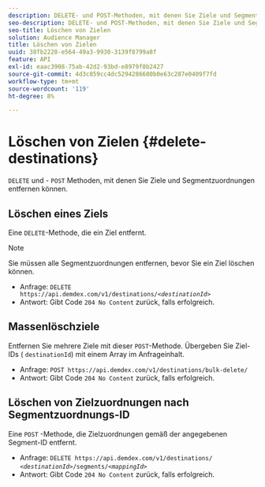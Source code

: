 ```yaml
---
description: DELETE- und POST-Methoden, mit denen Sie Ziele und Segmentzuordnungen entfernen können.
seo-description: DELETE- und POST-Methoden, mit denen Sie Ziele und Segmentzuordnungen entfernen können.
seo-title: Löschen von Zielen
solution: Audience Manager
title: Löschen von Zielen
uuid: 38fb2228-e564-49a3-9930-3139f8799a8f
feature: API
exl-id: eaac3908-75ab-42d2-93bd-e8979f8b2427
source-git-commit: 4d3c859cc4dc5294286680b0e63c287e0409f7fd
workflow-type: tm+mt
source-wordcount: '119'
ht-degree: 8%

---
```


# Löschen von Zielen {#delete-destinations}

`DELETE` und - `POST` Methoden, mit denen Sie Ziele und Segmentzuordnungen entfernen können.

<!-- r_delete_destinations_all.xml -->

## Löschen eines Ziels

Eine `DELETE`-Methode, die ein Ziel entfernt.

>[!NOTE]
>
>Sie müssen alle Segmentzuordnungen entfernen, bevor Sie ein Ziel löschen können.

* Anfrage: `DELETE https://api.demdex.com/v1/destinations/`*`<destinationId>`*
* Antwort: Gibt Code `204 No Content` zurück, falls erfolgreich.

## Massenlöschziele

Entfernen Sie mehrere Ziele mit dieser `POST`-Methode. Übergeben Sie Ziel-IDs ( `destinationId`) mit einem Array im Anfrageinhalt.

* Anfrage: `POST https://api.demdex.com/v1/destinations/bulk-delete/`
* Antwort: Gibt Code `204 No Content` zurück, falls erfolgreich.

## Löschen von Zielzuordnungen nach Segmentzuordnungs-ID

Eine `POST` -Methode, die Zielzuordnungen gemäß der angegebenen Segment-ID entfernt.

* Anfrage: `DELETE https://api.demdex.com/v1/destinations/` *`<destinationId>`*`/segments/`*`<mappingId>`*
* Antwort: Gibt Code `204 No Content` zurück, falls erfolgreich.
